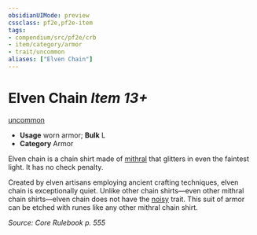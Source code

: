 ```yaml
---
obsidianUIMode: preview
cssclass: pf2e,pf2e-item
tags:
- compendium/src/pf2e/crb
- item/category/armor
- trait/uncommon
aliases: ["Elven Chain"]
---
```

# Elven Chain *Item 13+*  
[uncommon](/rules/traits/uncommon.md)  

- **Usage** worn armor; **Bulk** L
- **Category** Armor

Elven chain is a chain shirt made of [mithral](/compendium/equipment/items/mithral.md) that glitters in even the faintest light. It has no check penalty.

Created by elven artisans employing ancient crafting techniques, elven chain is exceptionally quiet. Unlike other chain shirts—even other mithral chain shirts—elven chain does not have the [noisy](/rules/traits/noisy.md) trait. This suit of armor can be etched with runes like any other mithral chain shirt.

*Source: Core Rulebook p. 555*